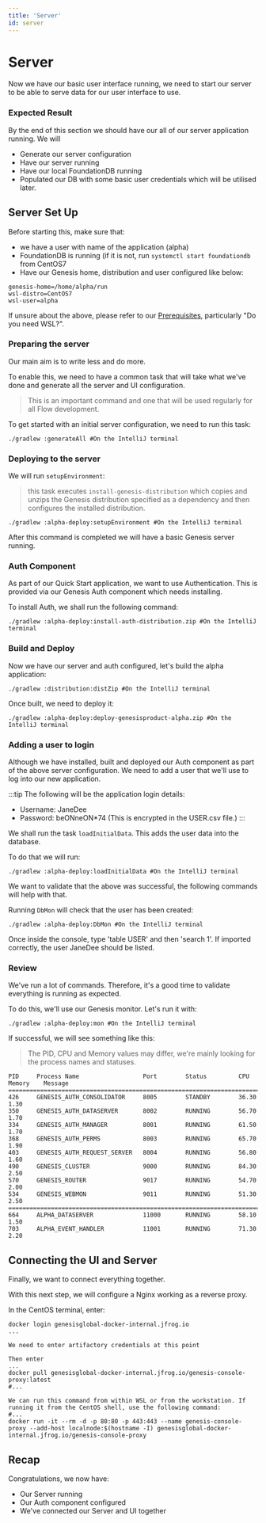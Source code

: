 ```yaml
---
title: 'Server'
id: server
---
```


# Server

Now we have our basic user interface running, we need to start our server to be able to serve data for our user interface to use.

### Expected Result

By the end of this section we should have our all of our server application running. We will

- Generate our server configuration 
- Have our server running
- Have our local FoundationDB running
- Populated our DB with some basic user credentials which will be utilised later.

## Server Set Up

Before starting this, make sure that:

- we have a user with name of the application (alpha)
- FoundationDB is running (if it is not, run `systemctl start foundationdb` from CentOS7
- Have our Genesis home, distribution and user configured like below:

```shell
genesis-home=/home/alpha/run
wsl-distro=CentOS7
wsl-user=alpha
```

If unsure about the above, please refer to our [Prerequisites](/flow/introduction/prerequisites/), particularly "Do you need WSL?".


### Preparing the server

Our main aim is to write less and do more. 

To enable this, we need to have a common task that will take what we've done and generate all the server and UI configuration. 

> This is an important command and one that will be used regularly for all Flow development.

To get started with an initial server configuration, we need to run this task:

```shell
./gradlew :generateAll #On the IntelliJ terminal
```

### Deploying to the server

We will run `setupEnvironment`:

> this task executes `install-genesis-distribution` which copies and unzips the Genesis distribution specified as a dependency and then configures the installed distribution.

```shell
./gradlew :alpha-deploy:setupEnvironment #On the IntelliJ terminal
```

After this command is completed we will have a basic Genesis server running.

### Auth Component

As part of our Quick Start application, we want to use Authentication. This is provided via our Genesis Auth component which needs installing.

To install Auth, we shall run the following command:

```shell
./gradlew :alpha-deploy:install-auth-distribution.zip #On the IntelliJ terminal
```

### Build and Deploy

Now we have our server and auth configured, let's build the alpha application:

```shell
./gradlew :distribution:distZip #On the IntelliJ terminal
```

Once built, we need to deploy it:

```shell
./gradlew :alpha-deploy:deploy-genesisproduct-alpha.zip #On the IntelliJ terminal
```

### Adding a user to login

Although we have installed, built and deployed our Auth component as part of the above server configuration. We need to add a user that we'll use to log into our new application.

:::tip
The following will be the application login details:

- Username: JaneDee
- Password: beONneON\*74 (This is encrypted in the USER.csv file.)
:::

We shall run the task `loadInitialData`. This adds the user data into the database. 

To do that we will run:

```shell
./gradlew :alpha-deploy:loadInitialData #On the IntelliJ terminal
```

We want to validate that the above was successful, the following commands will help with that.

Running `DbMon` will check that the user has been created:

```shell
./gradlew :alpha-deploy:DbMon #On the IntelliJ terminal
```

Once inside the console, type 'table USER' and then 'search 1'. If imported correctly, the user JaneDee should be listed.

### Review 

We've run a lot of commands. Therefore, it's a good time to validate everything is running as expected.

To do this, we'll use our Genesis monitor. Let's run it with: 

```shell
./gradlew :alpha-deploy:mon #On the IntelliJ terminal
```

If successful, we will see something like this:

> The PID, CPU and Memory values may differ, we're mainly looking for the process names and statuses. 

```shell
PID     Process Name                  Port        Status         CPU       Memory    Message
===============================================================================================
426     GENESIS_AUTH_CONSOLIDATOR     8005        STANDBY        36.30     1.30
350     GENESIS_AUTH_DATASERVER       8002        RUNNING        56.70     1.70
334     GENESIS_AUTH_MANAGER          8001        RUNNING        61.50     1.70
368     GENESIS_AUTH_PERMS            8003        RUNNING        65.70     1.90
403     GENESIS_AUTH_REQUEST_SERVER   8004        RUNNING        56.80     1.60
490     GENESIS_CLUSTER               9000        RUNNING        84.30     2.50
570     GENESIS_ROUTER                9017        RUNNING        54.70     2.00
534     GENESIS_WEBMON                9011        RUNNING        51.30     2.50
===============================================================================================
664     ALPHA_DATASERVER              11000       RUNNING        58.10     1.50
703     ALPHA_EVENT_HANDLER           11001       RUNNING        71.30     2.20
```

## Connecting the UI and Server

Finally, we want to connect everything together.  

With this next step, we will configure a Nginx working as a reverse proxy.

In the CentOS terminal, enter:

```shell
docker login genesisglobal-docker-internal.jfrog.io
...

We need to enter artifactory credentials at this point

Then enter
...
docker pull genesisglobal-docker-internal.jfrog.io/genesis-console-proxy:latest
#...

We can run this command from within WSL or from the workstation. If running it from the CentOS shell, use the following command:
#...
docker run -it --rm -d -p 80:80 -p 443:443 --name genesis-console-proxy --add-host localnode:$(hostname -I) genesisglobal-docker-internal.jfrog.io/genesis-console-proxy

```

## Recap

Congratulations, we now have:

- Our Server running
- Our Auth component configured
- We've connected our Server and UI together